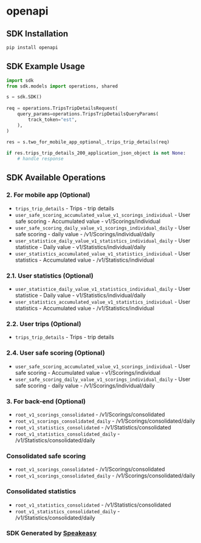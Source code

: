 # openapi

<!-- Start SDK Installation -->
## SDK Installation

```bash
pip install openapi
```
<!-- End SDK Installation -->

## SDK Example Usage
<!-- Start SDK Example Usage -->
```python
import sdk
from sdk.models import operations, shared

s = sdk.SDK()
    
req = operations.TripsTripDetailsRequest(
    query_params=operations.TripsTripDetailsQueryParams(
        track_token="est",
    ),
)
    
res = s.two_for_mobile_app_optional_.trips_trip_details(req)

if res.trips_trip_details_200_application_json_object is not None:
    # handle response
```
<!-- End SDK Example Usage -->

<!-- Start SDK Available Operations -->
## SDK Available Operations

### 2. For mobile app (Optional)

* `trips_trip_details` - Trips - trip details
* `user_safe_scoring_accumulated_value_v1_scorings_individual` - User safe scoring - Accumulated value - v1/Scorings/individual
* `user_safe_scoring_daily_value_v1_scorings_individual_daily` - User safe scoring - daily value - /v1/Scorings/individual/daily
* `user_statistice_daily_value_v1_statistics_individual_daily` - User statistice - Daily value - v1/Statistics/individual/daily
* `user_statistics_accumulated_value_v1_statistics_individual` - User statistics - Accumulated value - /v1/Statistics/individual

### 2.1. User statistics (Optional)

* `user_statistice_daily_value_v1_statistics_individual_daily` - User statistice - Daily value - v1/Statistics/individual/daily
* `user_statistics_accumulated_value_v1_statistics_individual` - User statistics - Accumulated value - /v1/Statistics/individual

### 2.2. User trips (Optional)

* `trips_trip_details` - Trips - trip details

### 2.4. User safe scoring (Optional)

* `user_safe_scoring_accumulated_value_v1_scorings_individual` - User safe scoring - Accumulated value - v1/Scorings/individual
* `user_safe_scoring_daily_value_v1_scorings_individual_daily` - User safe scoring - daily value - /v1/Scorings/individual/daily

### 3. For back-end (Optional)

* `root_v1_scorings_consolidated` - /v1/Scorings/consolidated
* `root_v1_scorings_consolidated_daily` - /v1/Scorings/consolidated/daily
* `root_v1_statistics_consolidated` - /v1/Statistics/consolidated
* `root_v1_statistics_consolidated_daily` - /v1/Statistics/consolidated/daily

### Consolidated safe scoring

* `root_v1_scorings_consolidated` - /v1/Scorings/consolidated
* `root_v1_scorings_consolidated_daily` - /v1/Scorings/consolidated/daily

### Consolidated statistics

* `root_v1_statistics_consolidated` - /v1/Statistics/consolidated
* `root_v1_statistics_consolidated_daily` - /v1/Statistics/consolidated/daily

<!-- End SDK Available Operations -->

### SDK Generated by [Speakeasy](https://docs.speakeasyapi.dev/docs/using-speakeasy/client-sdks)

